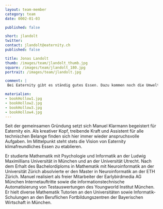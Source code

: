 ```yaml
---
layout: team-member
category: team
date: 0002-01-03

published: false

short: jlandolt
twitter: 
contact: jlandolt@eaternity.ch
published: false

title: Jonas Landolt
thumb: /images/team/jlandolt_thumb.jpg
square: /images/team/jlandolt_180.jpg
portrait: /images/team/jlandolt.jpg

comment: |
 Bei Eaternity gibt es ständig gutes Essen. Dazu kommen noch die Umweltaspekte, die auch nur überzeugen können. Auch die Liebe zur Natur geht bei mir durch den Magen.

materialien:
- bookHollow1.jpg
- bookHollow2.jpg
- bookHollow3.jpg
- bookHollow4.jpg
---
```



Seit der gemeinsamen Gründung setzt sich Manuel Klarmann begeistert für Eaternity ein. Als kreativer Kopf, treibende Kraft und Assistent für alle technischen Belange finden sich hier immer wieder anspruchsvolle Aufgaben. Im Mittelpunkt steht stets die Vision von Eaternity klimafreundliches Essen zu etablieren. 

Er studierte Mathematik mit Psychologie und Informatik an der Ludwig Maximillians Universität in München und an der Universität Utrecht. Nach dem Erhalt des Bachelordiploms in Mathematik mit Neuroinformatik an der Universität Zürich absolvierte er den Master in Neuroinformatik an der ETH Zürich. Manuel realisiert als freier Mitarbeiter der Earlybirdmedia AG München Internetauftritte sowie die informationstechnische Automatisierung von Testauswertungen des Youngworld Institut München. Er hielt diverse Mathematik Tutorien an den Universitäten sowie Informatik-Schulungen an den Beruflichen Fortbildungszentren der Bayerischen Wirtschaft in München.

